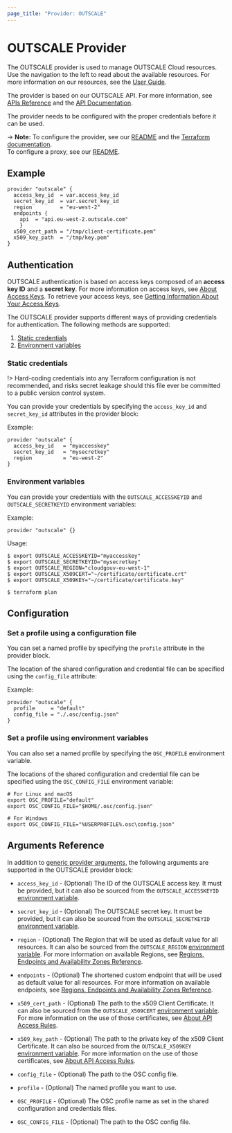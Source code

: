 ```yaml
---
page_title: "Provider: OUTSCALE"
---
```


# OUTSCALE Provider

The OUTSCALE provider is used to manage OUTSCALE Cloud resources.  
Use the navigation to the left to read about the available resources. For more information on our resources, see the [User Guide](https://docs.outscale.com/en/userguide/Home.html).

The provider is based on our OUTSCALE API. For more information, see [APIs Reference](https://docs.outscale.com/en/userguide/OUTSCALE-APIs-Reference.html) and the [API Documentation](https://docs.outscale.com/api).  

The provider needs to be configured with the proper credentials before it can be used.  

-> **Note:** 
To configure the provider, see our [README](https://github.com/outscale/terraform-provider-outscale#using-the-provider) and the [Terraform documentation](https://www.terraform.io/docs/configuration/provider-requirements.html). <br />
To configure a proxy, see our [README](https://github.com/outscale/terraform-provider-outscale#configuring-the-proxy-if-any).

## Example

```hcl
provider "outscale" {
  access_key_id  = var.access_key_id
  secret_key_id  = var.secret_key_id
  region         = "eu-west-2"
  endpoints {
    api  = "api.eu-west-2.outscale.com"
    }
  x509_cert_path = "/tmp/client-certificate.pem"
  x509_key_path  = "/tmp/key.pem"
}
```

## Authentication

OUTSCALE authentication is based on access keys composed of an **access key ID** and a **secret key**.
For more information on access keys, see [About Access Keys](https://docs.outscale.com/en/userguide/About-Access-Keys.html).
To retrieve your access keys, see [Getting Information About Your Access Keys](https://docs.outscale.com/en/userguide/Getting-Information-About-Your-Access-Keys.html).

The OUTSCALE provider supports different ways of providing credentials for authentication. The following methods are supported:

1. [Static credentials](#static-credentials)
2. [Environment variables](#environment-variables)

### Static credentials

!> Hard-coding credentials into any Terraform configuration is not recommended, and risks secret leakage should this file ever be committed to a public version control system.

You can provide your credentials by specifying the `access_key_id` and `secret_key_id` attributes in the provider block:

Example:

```hcl
provider "outscale" {
  access_key_id   = "myaccesskey"
  secret_key_id   = "mysecretkey"
  region          = "eu-west-2"
}
```

### Environment variables

You can provide your credentials with the `OUTSCALE_ACCESSKEYID` and `OUTSCALE_SECRETKEYID` environment variables:

Example:

```hcl
provider "outscale" {}
```

Usage:

```console
$ export OUTSCALE_ACCESSKEYID="myaccesskey"
$ export OUTSCALE_SECRETKEYID="mysecretkey"
$ export OUTSCALE_REGION="cloudgouv-eu-west-1"
$ export OUTSCALE_X509CERT="~/certificate/certificate.crt"
$ export OUTSCALE_X509KEY="~/certificate/certificate.key"

$ terraform plan
```

## Configuration

### Set a profile using a configuration file

You can set a named profile by specifying the `profile` attribute in the provider block.

The location of the shared configuration and credential file can be specified using the `config_file` attribute:

Example:

```hcl
provider "outscale" {
  profile     = "default"
  config_file = "./.osc/config.json"
}
```

### Set a profile using environment variables

You can also set a named profile by specifying the `OSC_PROFILE` environment variable.

The locations of the shared configuration and credential file can be specified using the `OSC_CONFIG_FILE` environment variable:

```hcl
# For Linux and macOS
export OSC_PROFILE="default"
export OSC_CONFIG_FILE="$HOME/.osc/config.json"
 
# For Windows
export OSC_CONFIG_FILE="%USERPROFILE%.osc\config.json"
 ```


## Arguments Reference

In addition to [generic provider arguments](https://www.terraform.io/docs/configuration/providers.html), the following arguments are supported in the OUTSCALE provider block:

* `access_key_id` - (Optional) The ID of the OUTSCALE access key. It must be provided, but it can also be sourced from the `OUTSCALE_ACCESSKEYID` [environment variable](#environment-variables).

* `secret_key_id` - (Optional) The OUTSCALE secret key. It must be provided, but it can also be sourced from the `OUTSCALE_SECRETKEYID` [environment variable](#environment-variables).

* `region` - (Optional) The Region that will be used as default value for all resources. It can also be sourced from the `OUTSCALE_REGION` [environment variable](#environment-variables). For more information on available Regions, see [Regions, Endpoints and Availability Zones Reference](https://docs.outscale.com/en/userguide/Regions-Endpoints-and-Availability-Zones-Reference.html).

* `endpoints` - (Optional) The shortened custom endpoint that will be used as default value for all resources. For more information on available endpoints, see [Regions, Endpoints and Availability Zones Reference](https://docs.outscale.com/en/userguide/Regions-Endpoints-and-Availability-Zones-Reference.html).

* `x509_cert_path` - (Optional) The path to the x509 Client Certificate. It can also be sourced from the `OUTSCALE_X509CERT` [environment variable](#environment-variables). For more information on the use of those certificates, see [About API Access Rules](https://docs.outscale.com/en/userguide/About-API-Access-Rules.html).

* `x509_key_path` - (Optional) The path to the private key of the x509 Client Certificate. It can also be sourced from the `OUTSCALE_X509KEY` [environment variable](#environment-variables). For more information on the use of those certificates, see [About API Access Rules](https://docs.outscale.com/en/userguide/About-API-Access-Rules.html).

* `config_file` - (Optional) The path to the OSC config file.

* `profile` - (Optional) The named profile you want to use.

* `OSC_PROFILE` - (Optional) The OSC profile name as set in the shared configuration and credentials files.

* `OSC_CONFIG_FILE` - (Optional) The path to the OSC config file.
